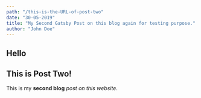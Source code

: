 ```yaml
---
path: "/this-is-the-URL-of-post-two"
date: "30-05-2019"
title: "My Second Gatsby Post on this blog again for testing purpose."
author: "John Doe"
---
```


## Hello

## This is Post Two!

This is my **second blog** _post on this website_.
